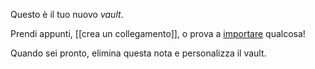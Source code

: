 Questo è il tuo nuovo *vault*.

Prendi appunti, [[crea un collegamento]], o prova a [importare](https://help.obsidian.md/Plugins/Importer) qualcosa!

Quando sei pronto, elimina questa nota e personalizza il vault.